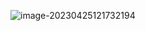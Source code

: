 ![image-20230425121732194](C:\Users\Dreamoon\AppData\Roaming\Typora\typora-user-images\image-20230425121732194.png)